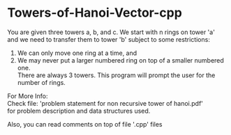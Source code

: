 Towers-of-Hanoi-Vector-cpp
==========================

You are given three towers a, b, and c. We start with n rings on tower 'a' and 
we need to transfer them to tower 'b' subject to some restrictions: 
1. We can only move one ring at a time, and <br>
2. We may never put a larger numbered ring on top of a smaller numbered
one. <br>
There are always 3 towers. This program will prompt the user for the
number of rings.

For More Info:
<br>
Check file: 'problem statement for non recursive tower of hanoi.pdf' 
<br>for problem description and data structures used.

Also, you can read comments on top of file '.cpp' files
